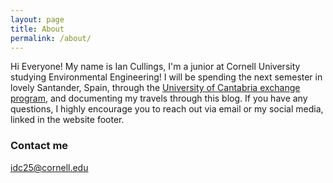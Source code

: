 ```yaml
---
layout: page
title: About
permalink: /about/
---
```


Hi Everyone!  My name is Ian Cullings, I'm a junior at Cornell University studying Environmental Engineering!  I will be spending the next semester in lovely Santander, Spain, through the [University of Cantabria exchange program](http://ceeserver.cee.cornell.edu/eac20/spain/), and documenting my travels through this blog.  If you have any questions, I highly encourage you to reach out via email or my social media, linked in the website footer.

### Contact me

[idc25@cornell.edu](mailto:email@domain.com)
